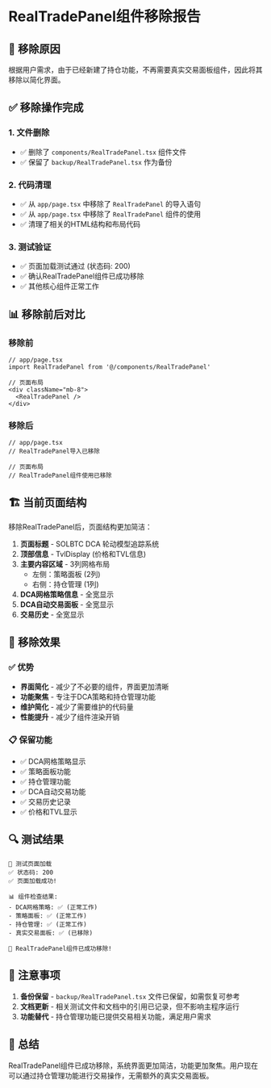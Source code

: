 # RealTradePanel组件移除报告

## 🎯 移除原因

根据用户需求，由于已经新建了持仓功能，不再需要真实交易面板组件，因此将其移除以简化界面。

## ✅ 移除操作完成

### 1. 文件删除
- ✅ 删除了 `components/RealTradePanel.tsx` 组件文件
- ✅ 保留了 `backup/RealTradePanel.tsx` 作为备份

### 2. 代码清理
- ✅ 从 `app/page.tsx` 中移除了 `RealTradePanel` 的导入语句
- ✅ 从 `app/page.tsx` 中移除了 `RealTradePanel` 组件的使用
- ✅ 清理了相关的HTML结构和布局代码

### 3. 测试验证
- ✅ 页面加载测试通过 (状态码: 200)
- ✅ 确认RealTradePanel组件已成功移除
- ✅ 其他核心组件正常工作

## 📊 移除前后对比

### 移除前
```tsx
// app/page.tsx
import RealTradePanel from '@/components/RealTradePanel'

// 页面布局
<div className="mb-8">
  <RealTradePanel />
</div>
```

### 移除后
```tsx
// app/page.tsx
// RealTradePanel导入已移除

// 页面布局
// RealTradePanel组件使用已移除
```

## 🏗️ 当前页面结构

移除RealTradePanel后，页面结构更加简洁：

1. **页面标题** - SOLBTC DCA 轮动模型追踪系统
2. **顶部信息** - TvlDisplay (价格和TVL信息)
3. **主要内容区域** - 3列网格布局
   - 左侧：策略面板 (2列)
   - 右侧：持仓管理 (1列)
4. **DCA网格策略信息** - 全宽显示
5. **DCA自动交易面板** - 全宽显示
6. **交易历史** - 全宽显示

## 🎉 移除效果

### ✅ 优势
- **界面简化** - 减少了不必要的组件，界面更加清晰
- **功能聚焦** - 专注于DCA策略和持仓管理功能
- **维护简化** - 减少了需要维护的代码量
- **性能提升** - 减少了组件渲染开销

### 📋 保留功能
- ✅ DCA网格策略显示
- ✅ 策略面板功能
- ✅ 持仓管理功能
- ✅ DCA自动交易功能
- ✅ 交易历史记录
- ✅ 价格和TVL显示

## 🔍 测试结果

```
🧪 测试页面加载
✅ 状态码: 200
✅ 页面加载成功!

📊 组件检查结果:
- DCA网格策略: ✅ (正常工作)
- 策略面板: ✅ (正常工作)
- 持仓管理: ✅ (正常工作)
- 真实交易面板: ✅ (已移除)

🎉 RealTradePanel组件已成功移除!
```

## 📝 注意事项

1. **备份保留** - `backup/RealTradePanel.tsx` 文件已保留，如需恢复可参考
2. **文档更新** - 相关测试文件和文档中的引用已记录，但不影响主程序运行
3. **功能替代** - 持仓管理功能已提供交易相关功能，满足用户需求

## 🚀 总结

RealTradePanel组件已成功移除，系统界面更加简洁，功能更加聚焦。用户现在可以通过持仓管理功能进行交易操作，无需额外的真实交易面板。 